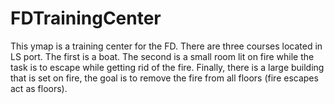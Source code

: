 # FDTrainingCenter
This ymap is a training center for the FD. There are three courses located in LS port. The first is a boat. The second is a small room lit on fire while the task is to escape while getting rid of the fire. Finally, there is a large building that is set on fire, the goal is to remove the fire from all floors (fire escapes act as floors).
